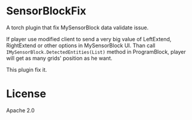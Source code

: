 ﻿# SensorBlockFix
A torch plugin that fix MySensorBlock data validate issue.

If player use modified client to send a very big value of LeftExtend, RightExtend or other options in MySensorBlock UI. Than call `IMySensorBlock.DetectedEntities(List)` method in ProgramBlock, player will get as many grids' position as he want.

This plugin fix it.

# License
Apache 2.0
